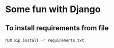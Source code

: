 # Some fun with Django

## To install requirements from file
run ```pip install -r requirements.txt```
